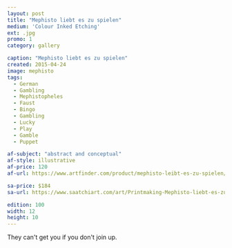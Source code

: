 ```yaml
---
layout: post
title: "Mephisto liebt es zu spielen"
medium: 'Colour Inked Etching'
ext: .jpg
promo: 1
category: gallery

caption: "Mephisto liebt es zu spielen"
created: 2015-04-24
image: mephisto
tags:
  - German
  - Gambling
  - Mephistopheles
  - Faust
  - Bingo
  - Gambling
  - Lucky
  - Play
  - Gamble
  - Puppet

af-subject: "abstract and conceptual"
af-style: illustrative
af-price: 120
af-url: https://www.artfinder.com/product/mephisto-leibt-es-zu-spielen/

sa-price: $184
sa-url: https://www.saatchiart.com/art/Printmaking-Mephisto-liebt-es-zu-spielen-Limited-Edition-of-100/19454/8187765/view

edition: 100
width: 12
height: 10
---
```


They can't get you if you don't join up.
